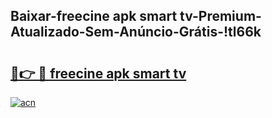 
## Baixar-freecine apk smart tv-Premium-Atualizado-Sem-Anúncio-Grátis-!tl66k

# <h2><a href="https://andorid.site?title=freecine_apk_smart_tv&ref=27">🔗👉 🔴 freecine apk smart tv</a></h2>

[![acn](https://github.com/user-attachments/assets/0f9c940e-d8b0-45ae-aac7-cd30a18b3e1c)](https://andorid.site?title=freecine_apk_smart_tv&ref=27)

